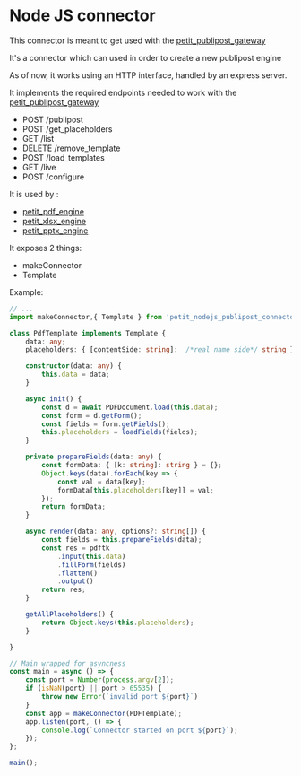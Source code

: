# Node JS connector

This connector is meant to get used with the [petit_publipost_gateway](https://github.com/Plawn/petit_publipost_gateway)

It's a connector which can used in order to create a new publipost engine

As of now, it works using an HTTP interface, handled by an express server.

It implements the required endpoints needed to work with the [petit_publipost_gateway](https://github.com/Plawn/petit_publipost_gateway)

- POST /publipost
- POST /get_placeholders
- GET /list
- DELETE /remove_template
- POST /load_templates
- GET /live
- POST /configure

It is used by :

- [petit_pdf_engine](https://github.com/Plawn/petit_pdf_engine)
- [petit_xlsx_engine](https://github.com/Plawn/petit_xlsx_engine)
- [petit_pptx_engine](https://github.com/Plawn/petit_pptx_engine)

It exposes 2 things:

- makeConnector
- Template

Example:

```ts
// ...
import makeConnector,{ Template } from 'petit_nodejs_publipost_connector';

class PdfTemplate implements Template {
    data: any;
    placeholders: { [contentSide: string]:  /*real name side*/ string };

    constructor(data: any) {
        this.data = data;
    }

    async init() {
        const d = await PDFDocument.load(this.data);
        const form = d.getForm();
        const fields = form.getFields();
        this.placeholders = loadFields(fields);
    }

    private prepareFields(data: any) {
        const formData: { [k: string]: string } = {};
        Object.keys(data).forEach(key => {
            const val = data[key];
            formData[this.placeholders[key]] = val;
        });
        return formData;
    }

    async render(data: any, options?: string[]) {
        const fields = this.prepareFields(data);
        const res = pdftk
            .input(this.data)
            .fillForm(fields)
            .flatten()
            .output()
        return res;
    }

    getAllPlaceholders() {
        return Object.keys(this.placeholders);
    }

}

// Main wrapped for asyncness
const main = async () => {
    const port = Number(process.argv[2]);
    if (isNaN(port) || port > 65535) {
        throw new Error(`invalid port ${port}`)
    }
    const app = makeConnector(PDFTemplate);
    app.listen(port, () => {
        console.log(`Connector started on port ${port}`);
    });
};

main();
```
